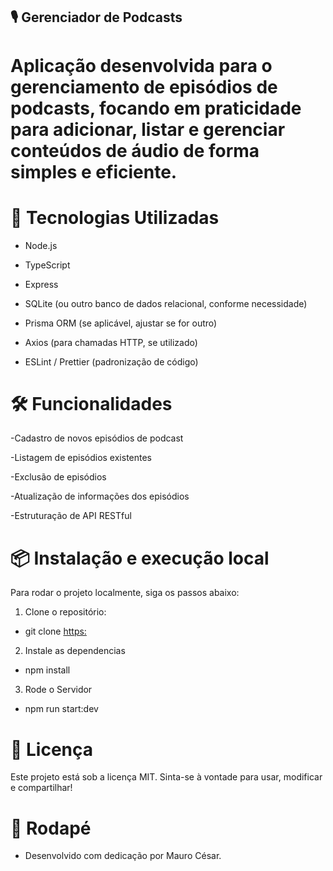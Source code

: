 ## 🎙️  Gerenciador de Podcasts

# Aplicação desenvolvida para o gerenciamento de episódios de podcasts, focando em praticidade para adicionar, listar e gerenciar conteúdos de áudio de forma simples e eficiente.

# 🚀 Tecnologias Utilizadas
* Node.js

* TypeScript

* Express

* SQLite (ou outro banco de dados relacional, conforme necessidade)

* Prisma ORM (se aplicável, ajustar se for outro)

* Axios (para chamadas HTTP, se utilizado)

* ESLint / Prettier (padronização de código)

# 🛠️ Funcionalidades

-Cadastro de novos episódios de podcast

-Listagem de episódios existentes

-Exclusão de episódios

-Atualização de informações dos episódios

-Estruturação de API RESTful

# 📦 Instalação e execução local

Para rodar o projeto localmente, siga os passos abaixo:

1. Clone o repositório:

* git clone [https:](https://github.com/Maurocesar12/Gerenciador-De-Podcasts.git)

2. Instale as dependencias

* npm install

3. Rode o Servidor

* npm run start:dev

# 📝 Licença
 Este projeto está sob a licença MIT.
 Sinta-se à vontade para usar, modificar e compartilhar!

# 🚀 Rodapé
* Desenvolvido com dedicação por Mauro César.
